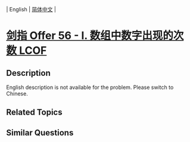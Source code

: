 
| English | [简体中文](README.md) |

# [剑指 Offer 56 - I. 数组中数字出现的次数 LCOF](https://leetcode-cn.com/problems/shu-zu-zhong-shu-zi-chu-xian-de-ci-shu-lcof/)

## Description

<p>English description is not available for the problem. Please switch to Chinese.</p>


## Related Topics



## Similar Questions


